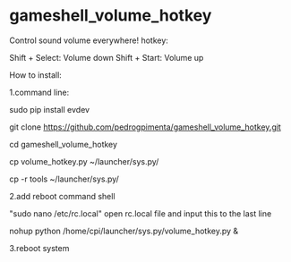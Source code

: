 # gameshell_volume_hotkey

Control sound volume everywhere!
hotkey:

Shift + Select: Volume down
Shift + Start: Volume up


How to install:

1.command line:

sudo pip install evdev

git clone https://github.com/pedrogpimenta/gameshell_volume_hotkey.git

cd gameshell_volume_hotkey

cp volume_hotkey.py ~/launcher/sys.py/

cp -r tools ~/launcher/sys.py/


2.add reboot command shell

"sudo nano /etc/rc.local" open rc.local file and input this to the last line

nohup python /home/cpi/launcher/sys.py/volume_hotkey.py &


3.reboot system
